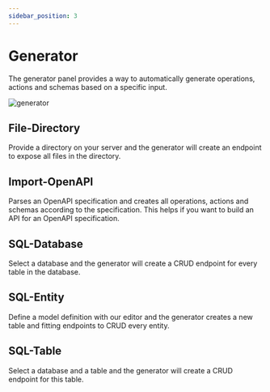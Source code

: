 ```yaml
---
sidebar_position: 3
---
```


# Generator

The generator panel provides a way to automatically generate operations, actions and schemas based on a specific input.

![generator](/img/backend/development/generator.png)

## File-Directory

Provide a directory on your server and the generator will create an endpoint to expose all files in the directory.

## Import-OpenAPI

Parses an OpenAPI specification and creates all operations, actions and schemas according to the specification. This
helps if you want to build an API for an OpenAPI specification.

## SQL-Database

Select a database and the generator will create a CRUD endpoint for every table in the database.

## SQL-Entity

Define a model definition with our editor and the generator creates a new table and fitting endpoints to CRUD
every entity.

## SQL-Table

Select a database and a table and the generator will create a CRUD endpoint for this table.
